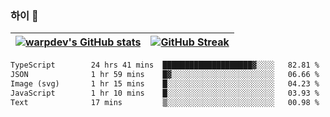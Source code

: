 
### 하이 👋
[![warpdev's GitHub stats](https://github-readme-stats.vercel.app/api?username=warpdev&show_icons=true&theme=vue-dark)](#) |[![GitHub Streak](https://github-readme-streak-stats.herokuapp.com/?user=warpdev&theme=dark)](#)
--- | --- |
<!--START_SECTION:waka-->

```txt
TypeScript        24 hrs 41 mins  ████████████████████▓░░░░   82.81 %
JSON              1 hr 59 mins    █▓░░░░░░░░░░░░░░░░░░░░░░░   06.66 %
Image (svg)       1 hr 15 mins    █░░░░░░░░░░░░░░░░░░░░░░░░   04.23 %
JavaScript        1 hr 10 mins    █░░░░░░░░░░░░░░░░░░░░░░░░   03.93 %
Text              17 mins         ▒░░░░░░░░░░░░░░░░░░░░░░░░   00.98 %
```

<!--END_SECTION:waka-->

<!--
**warpdev/warpdev** is a ✨ _special_ ✨ repository because its `README.md` (this file) appears on your GitHub profile.

Here are some ideas to get you started:

- 🔭 I’m currently working on ...
- 🌱 I’m currently learning ...
- 👯 I’m looking to collaborate on ...
- 🤔 I’m looking for help with ...
- 💬 Ask me about ...
- 📫 How to reach me: ...
- 😄 Pronouns: ...
- ⚡ Fun fact: ...
-->
